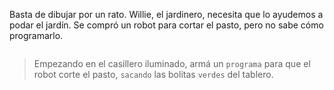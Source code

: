 <gs-toolbox toolbox-url="https://raw.githubusercontent.com/MumukiProject/mumuki-guia-gobstones-practica-primeros-programas-kids/master/assets/toolbox_1553281025747.xml"></gs-toolbox>

Basta de dibujar por un rato. Willie, el jardinero, necesita que lo ayudemos a podar el jardín. Se compró un robot para cortar el pasto, pero no sabe cómo programarlo. 

<div align="center">
<img src="https://cloud.githubusercontent.com/assets/1585835/13659284/ada8fe9c-e65e-11e5-876f-a241b1c488ca.png" alt="" width="auto" height="auto">
</div>

> Empezando en el casillero iluminado, armá un `programa` para que el robot corte el pasto, `sacando` las bolitas `verdes` del tablero.